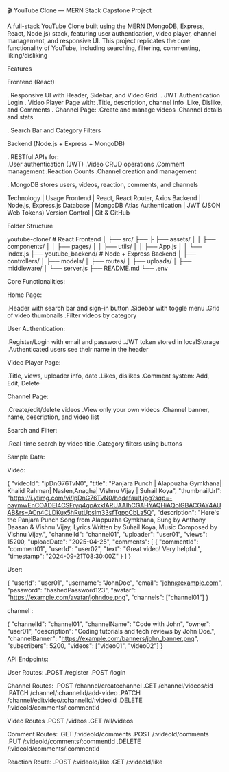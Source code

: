🎬 YouTube Clone — MERN Stack Capstone Project

A full-stack YouTube Clone built using the MERN (MongoDB, Express, React, Node.js) stack, featuring user authentication, video player, channel management, and responsive UI. This project replicates the core functionality of YouTube, including searching, filtering, commenting, liking/disliking

Features

Frontend (React)

. Responsive UI with Header, Sidebar, and Video Grid.
. JWT Authentication Login
. Video Player Page with:
     .Title, description, channel info
     .Like, Dislike, and Comments
. Channel Page:
     .Create and manage videos
     .Channel details and stats

. Search Bar and Category Filters


 Backend (Node.js + Express + MongoDB)

. RESTful APIs for:  
   .User authentication (JWT)
   .Video CRUD operations
   .Comment management
   .Reaction Counts
   .Channel creation and management

. MongoDB stores users, videos, reaction, comments, and channels

Technology      |     Usage
Frontend        | React, React Router, Axios
Backend         | Node.js, Express.js
Database        | MongoDB Atlas
Authentication  | JWT (JSON Web Tokens)
Version Control | Git & GitHub



Folder Structure

youtube-clone/                       # React Frontend
│   ├── src/
├── ├   ├── assets/
│   │   ├── components/
│   │   ├── pages/
│   │   ├── utils/
│   │   ├── App.js
│   │   └── index.js
├── youtube_backend/                 # Node + Express Backend
│   ├── controllers/
│   ├── models/
│   ├── routes/
│   ├── uploads/
│   ├── middleware/
│   └── server.js
├── README.md
└── .env


Core Functionalities:

 Home Page:

 .Header with search bar and sign-in button
 .Sidebar with toggle menu
 .Grid of video thumbnails
 .Filter videos by category

 User Authentication:
 
 .Register/Login with email and password
 .JWT token stored in localStorage
 .Authenticated users see their name in the header

Video Player Page:

 .Title, views, uploader info, date
 .Likes, dislikes
 .Comment system: Add, Edit, Delete

Channel Page:

 .Create/edit/delete videos
 .View only your own videos
 .Channel banner, name, description, and video list

Search and Filter:

 .Real-time search by video title
 .Category filters using buttons


 Sample Data:

 Video:

{
  "videoId": "lpDnG76TvN0",
  "title": "Panjara Punch | Alappuzha Gymkhana| Khalid Rahman| Naslen,Anagha| Vishnu Vijay | Suhail Koya",
  "thumbnailUrl": "https://i.ytimg.com/vi/lpDnG76TvN0/hqdefault.jpg?sqp=-oaymwEnCOADEI4CSFryq4qpAxkIARUAAIhCGAHYAQHiAQoIGBACGAY4AUAB&rs=AOn4CLDKux5hRutUpslm33sfTqpoCbLa5Q",
  "description": "Here's the Panjara Punch Song from Alappuzha Gymkhana, Sung by Anthony Daasan & Vishnu Vijay, Lyrics Written by Suhail Koya, Music Composed by Vishnu Vijay.",
  "channelId": "channel01",
  "uploader": "user01",
  "views": 15200,
  "uploadDate": "2025-04-25",
  "comments": [
    {
      "commentId": "comment01",
      "userId": "user02",
      "text": "Great video! Very helpful.",
      "timestamp": "2024-09-21T08:30:00Z"
    }
  ]
}

User:

{
  "userId": "user01",
  "username": "JohnDoe",
  "email": "john@example.com",
  "password": "hashedPassword123",
  "avatar": "https://example.com/avatar/johndoe.png",
  "channels": ["channel01"]
}


channel :

{
  "channelId": "channel01",
  "channelName": "Code with John",
  "owner": "user01",
  "description": "Coding tutorials and tech reviews by John Doe.",
  "channelBanner": "https://example.com/banners/john_banner.png",
  "subscribers": 5200,
  "videos": ["video01", "video02"]
}


API Endpoints:

User Routes:
 .POST /register
 .POST /login

Channel Routes:
  .POST   /channel/createchannel
  .GET    /channel/videos/:id
  .PATCH  /channel/:channelId/add-video
  .PATCH  /channel/editvideo/:channelId/:videoId
  .DELETE /:videoId/comments/:commentId

Video Routes
  .POST /videos
  .GET /all/videos

Comment Routes:
  .GET   /:videoId/comments
  .POST  /:videoId/comments
  .PUT   /:videoId/comments/:commentId
  .DELETE /:videoId/comments/:commentId

Reaction Route:
  .POST /:videoId/like
  .GET /:videoId/like
 
  








